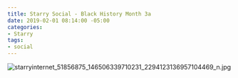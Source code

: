 ```yaml
---
title: Starry Social - Black History Month 3a
date: 2019-02-01 08:14:00 -05:00
categories:
- Starry
tags:
- social
---
```


![starryinternet_51856875_146506339710231_2294123136957104469_n.jpg](/uploads/starryinternet_51856875_146506339710231_2294123136957104469_n.jpg)